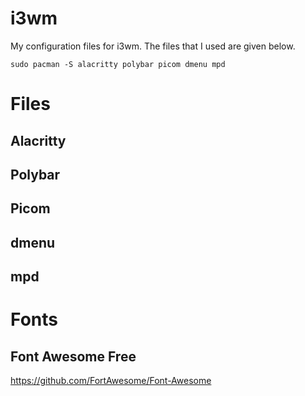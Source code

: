 # i3wm



My configuration files for i3wm.
The files that I used are given below.

```` 
sudo pacman -S alacritty polybar picom dmenu mpd
```` 

# Files

## Alacritty

## Polybar

## Picom

## dmenu

## mpd

# Fonts

## Font Awesome Free
https://github.com/FortAwesome/Font-Awesome

